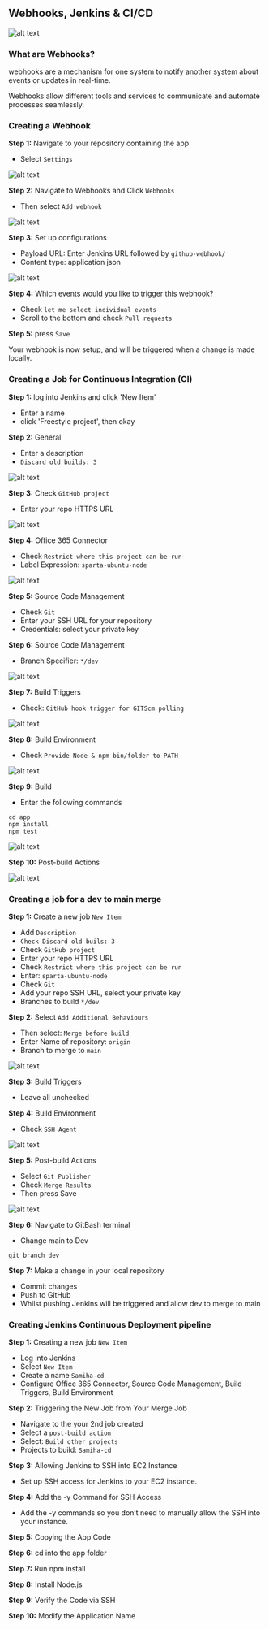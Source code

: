 ## Webhooks, Jenkins & CI/CD

![alt text](Images/diagram.png)

### What are Webhooks?

webhooks are a mechanism for one system to notify another system about events or updates in real-time. 

Webhooks allow different tools and services to communicate and automate processes seamlessly.

### Creating a Webhook

**Step 1:** Navigate to your repository containing the app
- Select `Settings`

![alt text](Images/settings.png)

**Step 2:** Navigate to Webhooks and Click `Webhooks`
- Then select `Add webhook`

![alt text](Images/webhook1.png)

**Step 3:** Set up configurations 

- Payload URL: Enter Jenkins URL followed by `github-webhook/`
- Content type: application json

![alt text](Images/pay.png)

**Step 4:** Which events would you like to trigger this webhook?
- Check `let me select individual events`
- Scroll to the bottom and check `Pull requests`

**Step 5:** press `Save`

Your webhook is now setup, and will be triggered when a change is made locally. 

### Creating a Job for Continuous Integration (CI)

**Step 1:** log into Jenkins and click 'New Item'
- Enter a name 
- click 'Freestyle project', then okay 

**Step 2:** General 
- Enter a description
- `Discard old builds: 3`

![alt text](Images/s3.png)

**Step 3:** Check `GitHub project`
- Enter your repo HTTPS URL

![alt text](Images/s4.png)

**Step 4:** Office 365 Connector 

- Check `Restrict where this project can be run`
- Label Expression: `sparta-ubuntu-node`

![alt text](Images/s5.png)

**Step 5:** Source Code Management
- Check `Git`
- Enter your SSH URL for your repository
- Credentials: select your private key 

**Step 6:** Source Code Management
- Branch Specifier: `*/dev`

![alt text](Images/s6.png)

**Step 7:** Build Triggers
- Check: `GitHub hook trigger for GITScm polling`

![alt text](Images/s7.png)

**Step 8:** Build Environment 
- Check `Provide Node & npm bin/folder to PATH`

![alt text](Images/s8.png)

**Step 9:** Build
- Enter the following commands 

```
cd app
npm install
npm test
```

![alt text](Images/commands.png)

**Step 10:** Post-build Actions

![alt text](Images/pba1.png)

### Creating a job for a dev to main merge 

**Step 1:** Create a new job `New Item`
- Add `Description`
- `Check Discard old buils: 3`
- Check `GitHub project`
- Enter your repo HTTPS URL
- Check `Restrict where this project can be run`
- Enter: `sparta-ubuntu-node`
- Check `Git`
- Add your repo SSH URL, select your private key
- Branches to build `*/dev`

**Step 2:** Select `Add Additional Behaviours`
- Then select: `Merge before build`
- Enter Name of repository: `origin`
- Branch to merge to `main`

![alt text](Images/merge.png)

**Step 3:** Build Triggers
- Leave all unchecked

**Step 4:** Build Environment
- Check `SSH Agent`

![alt text](Images/ssh.png)

**Step 5:** Post-build Actions
- Select `Git Publisher`
- Check `Merge Results`
- Then press Save

![alt text](Images/save.png)

**Step 6:** Navigate to GitBash terminal 
- Change main to Dev

```
git branch dev
```

**Step 7:** Make a change in your local repository
- Commit changes
- Push to GitHub
- Whilst pushing Jenkins will be triggered and allow dev to merge to main

### Creating Jenkins Continuous Deployment pipeline

**Step 1:** Creating a new job `New Item`
- Log into Jenkins 
- Select `New Item`
- Create a name `Samiha-cd`
- Configure Office 365 Connector, Source Code Management, Build Triggers, Build Environment

**Step 2:** Triggering the New Job from Your Merge Job
- Navigate to the your 2nd job created
- Select a `post-build action`
- Select: `Build other projects`
- Projects to build: `Samiha-cd`

**Step 3:** Allowing Jenkins to SSH into EC2 Instance

- Set up SSH access for Jenkins to your EC2 instance. 

**Step 4:** Add the -y Command for SSH Access

- Add the -y commands so you don’t need to manually allow the SSH into your instance.

**Step 5:** Copying the App Code

**Step 6:** cd into the app folder

**Step 7:** Run npm install

**Step 8:** Install Node.js

**Step 9:** Verify the Code via SSH

**Step 10:** Modify the Application Name


